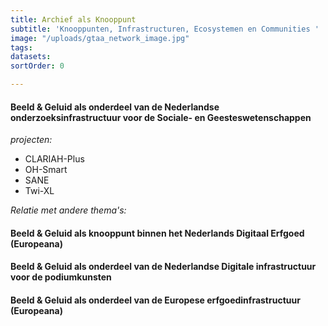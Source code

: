 ```yaml
---
title: Archief als Knooppunt
subtitle: 'Knooppunten, Infrastructuren, Ecosystemen en Communities '
image: "/uploads/gtaa_network_image.jpg"
tags: 
datasets: 
sortOrder: 0

---
```

#### Beeld & Geluid als onderdeel van de Nederlandse onderzoeksinfrastructuur voor de Sociale- en Geesteswetenschappen

_projecten:_

- CLARIAH-Plus
- OH-Smart
- SANE
- Twi-XL

_Relatie met andere thema's:_

#### Beeld & Geluid als knooppunt binnen het Nederlands Digitaal Erfgoed (Europeana)

#### Beeld & Geluid als onderdeel van de Nederlandse Digitale infrastructuur voor de podiumkunsten

#### Beeld & Geluid als onderdeel van de Europese erfgoedinfrastructuur (Europeana)